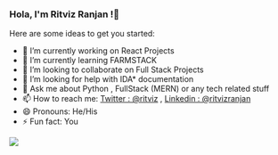 ### Hola, I'm Ritviz Ranjan !👋
Here are some ideas to get you started:

- 🔭 I’m currently working on React Projects
- 🌱 I’m currently learning FARMSTACK
- 👯 I’m looking to collaborate on Full Stack Projects
- 🤔 I’m looking for help with IDA* documentation
- 💬 Ask me about Python , FullStack (MERN) or any tech related stuff
- 📫 How to reach me: [Twitter : @ritviz](https://twitter.com/ritvizranjan) , [Linkedin : @ritvizranjan](https://www.linkedin.com/in/ritviz-ranjan-1180b8172/) 
- 😄 Pronouns: He/His
- ⚡ Fun fact: You
<img src="https://github-readme-stats.vercel.app/api?username=RitvizRanjan&&show_icons=true&title_color=ffffff&icon_color=bb2acf&text_color=daf7dc&bg_color=191919">
